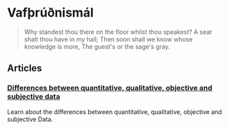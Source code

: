 # Vafþrúðnismál

> Why standest thou there on the floor whilst thou speakest?
> A seat shalt thou have in my hall;
> Then soon shall we know whose knowledge is more,
> The guest's or the sage's gray.

## Articles

### [Differences between quantitative, qualitative, objective and subjective data](data)

Learn about the differences between quantitative, qualitative, objective and
subjective Data.
